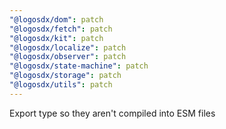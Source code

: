 ```yaml
---
"@logosdx/dom": patch
"@logosdx/fetch": patch
"@logosdx/kit": patch
"@logosdx/localize": patch
"@logosdx/observer": patch
"@logosdx/state-machine": patch
"@logosdx/storage": patch
"@logosdx/utils": patch
---
```


Export type so they aren't compiled into ESM files

